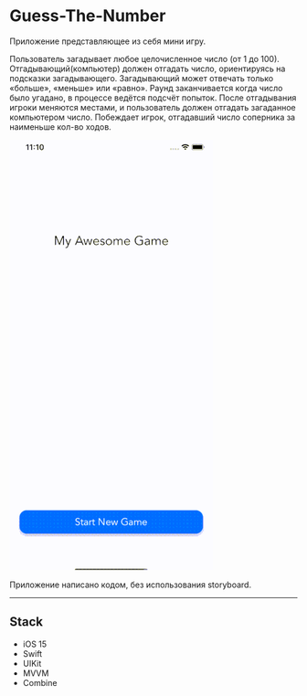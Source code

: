 # Guess-The-Number

Приложение представляющее из себя мини игру.

Пользователь загадывает любое целочисленное число (от 1 до 100). Отгадывающий(компьютер) должен отгадать число, ориентируясь на подсказки загадывающего.
Загадывающий может отвечать только «больше», «меньше» или «равно».
Раунд заканчивается когда число было угадано, в процессе ведётся подсчёт попыток.
После отгадывания игроки меняются местами, и пользователь должен отгадать загаданное компьютером число.
Побеждает игрок, отгадавший число соперника за наименьше кол-во ходов.

![example gif](https://github.com/skokdmitriy/Guess-The-Number/blob/main/example.gif)

Приложение написано кодом, без использования storyboard.
________________________________________________________

## Stack
- iOS 15
- Swift
- UIKit
- MVVM
- Combine
